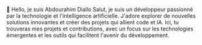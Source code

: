 👋 Hello, je suis Abdourahim Diallo
Salut, je suis un développeur passionné par la technologie et l'intelligence artificielle.
J'adore explorer de nouvelles solutions innovantes et créer des projets qui allient code et IA.
Ici, tu trouveras mes projets et contributions, avec un focus sur les technologies émergentes et les outils qui facilitent l'avenir du développement.
